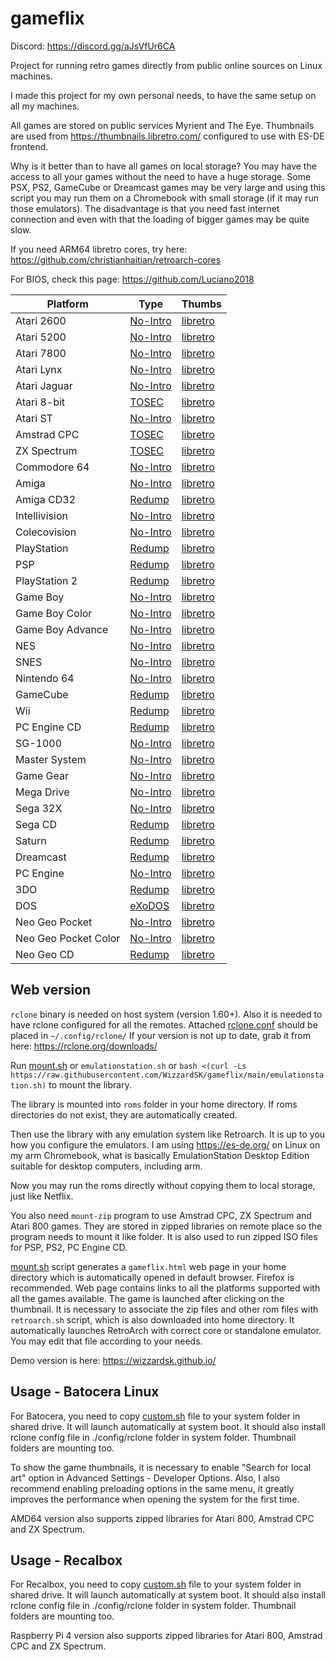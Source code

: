 # gameflix
Discord: https://discord.gg/aJsVfUr6CA

Project for running retro games directly from public online sources on Linux machines.

I made this project for my own personal needs, to have the same setup on all my machines.

All games are stored on public services Myrient and The Eye. Thumbnails are used from https://thumbnails.libretro.com/ configured to use with ES-DE frontend. 

Why is it better than to have all games on local storage? You may have the access to all your games without the need to have a huge storage. Some PSX, PS2, GameCube or Dreamcast games may be very large and using this script you may run them on a Chromebook with small storage (if it may run those emulators). The disadvantage is that you need fast internet connection and even with that the loading of bigger games may be quite slow.

If you need ARM64 libretro cores, try here: https://github.com/christianhaitian/retroarch-cores

For BIOS, check this page: https://github.com/Luciano2018

| Platform | Type | Thumbs |
| -------- | ---- | ------ |
| Atari 2600 | [No-Intro](https://myrient.erista.me/files/No-Intro/Atari%20-%202600) | [libretro](http://thumbnails.libretro.com/Atari%20-%202600) 
| Atari 5200 | [No-Intro](https://myrient.erista.me/files/No-Intro/Atari%20-%205200) | [libretro](http://thumbnails.libretro.com/Atari%20-%205200) 
| Atari 7800 | [No-Intro](https://myrient.erista.me/files/No-Intro/Atari%20-%207800) | [libretro](http://thumbnails.libretro.com/Atari%20-%207800) 
| Atari Lynx | [No-Intro](https://myrient.erista.me/files/No-Intro/Atari%20-%20Lynx) | [libretro](http://thumbnails.libretro.com/Atari%20-%20Lynx) 
| Atari Jaguar | [No-Intro](https://myrient.erista.me/files/No-Intro/Atari%20-%20Jaguar%20(J64)) | [libretro](http://thumbnails.libretro.com/Atari%20-%20Jaguar) 
| Atari 8-bit | [TOSEC](https://myrient.erista.me/files/TOSEC/Atari/8bit/Games/[XEX]) | [libretro](http://thumbnails.libretro.com/Atari%20-%208-bit)
| Atari ST | [No-Intro](https://myrient.erista.me/files/No-Intro/Atari%20-%20ST) | [libretro](http://thumbnails.libretro.com/Atari%20-%20ST) 
| Amstrad CPC | [TOSEC](https://myrient.erista.me/files/TOSEC/Amstrad/CPC/Games/[DSK]) | [libretro](http://thumbnails.libretro.com/Amstrad%20-%20CPC)
| ZX Spectrum | [TOSEC](https://myrient.erista.me/files/TOSEC/Sinclair/ZX%20Spectrum/Games/[DSK]) | [libretro](http://thumbnails.libretro.com/Sinclair%20-%20ZX%20Spectrum)
| Commodore 64 | [No-Intro](https://myrient.erista.me/files/No-Intro/Commodore%20-%20Commodore%2064) | [libretro](http://thumbnails.libretro.com/Commodore%20-%2064) 
| Amiga  | [No-Intro](https://myrient.erista.me/files/No-Intro/Commodore%20-%20Amiga) | [libretro](http://thumbnails.libretro.com/Commodore%20-%20Amiga) 
| Amiga CD32 | [Redump](https://myrient.erista.me/files/Redump/Commodore%20-%20Amiga%20CD32) | [libretro](https://thumbnails.libretro.com/Commodore%20-%20CD32) 
| Intellivision  | [No-Intro](https://myrient.erista.me/files/No-Intro/Mattel%20-%20Intellivision) | [libretro](http://thumbnails.libretro.com/Mattel%20-%20Intellivision) 
| Colecovision | [No-Intro](https://myrient.erista.me/files/No-Intro/Coleco%20-%20ColecoVision) | [libretro](http://thumbnails.libretro.com/Coleco%20-%20ColecoVision) 
| PlayStation  | [Redump](https://myrient.erista.me/files/Redump/Sony%20-%20PlayStation) | [libretro](http://thumbnails.libretro.com/Sony%20-%20PlayStation)
| PSP | [Redump](https://myrient.erista.me/files/Redump/Sony%20-%20PlayStation%20Portable) | [libretro](http://thumbnails.libretro.com/Sony%20-%20PlayStation%20Portable)
| PlayStation 2 | [Redump](https://myrient.erista.me/files/Redump/Sony%20-%20PlayStation%202) | [libretro](http://thumbnails.libretro.com/Sony%20-%20PlayStation%202)
| Game Boy | [No-Intro](https://myrient.erista.me/files/No-Intro/Nintendo%20-%20Game%20Boy) | [libretro](http://thumbnails.libretro.com/Nintendo%20-%20Game%20Boy)
| Game Boy Color | [No-Intro](https://myrient.erista.me/files/No-Intro/Nintendo%20-%20Game%20Boy%20Color) | [libretro](http://thumbnails.libretro.com/Nintendo%20-%20Game%20Boy%20Color)
| Game Boy Advance | [No-Intro](https://myrient.erista.me/files/No-Intro/Nintendo%20-%20Game%20Boy%20Advance) | [libretro](https://thumbnails.libretro.com/Nintendo%20-%20Game%20Boy%20Advance)
| NES | [No-Intro](https://myrient.erista.me/files/No-Intro/Nintendo%20-%20Nintendo%20Entertainment%20System%20(Headered)) | [libretro](http://thumbnails.libretro.com/Nintendo%20-%20Nintendo%20Entertainment%20System)
| SNES | [No-Intro](https://myrient.erista.me/files/No-Intro/Nintendo%20-%20Super%20Nintendo%20Entertainment%20System) | [libretro](http://thumbnails.libretro.com/Nintendo%20-%20Super%20Nintendo%20Entertainment%20System) 
| Nintendo 64 | [No-Intro](https://myrient.erista.me/files/No-Intro/Nintendo%20-%20Nintendo%2064%20(ByteSwapped)) | [libretro](http://thumbnails.libretro.com/Nintendo%20-%20Nintendo%2064)
| GameCube | [Redump](https://myrient.erista.me/files/Redump/Nintendo%20-%20GameCube%20-%20NKit%20RVZ%20[zstd-19-128k]) | [libretro](http://thumbnails.libretro.com/Nintendo%20-%20GameCube)
| Wii | [Redump](https://myrient.erista.me/files/Redump/Nintendo%20-%20Wii%20-%20NKit%20RVZ%20[zstd-19-128k]) | [libretro](http://thumbnails.libretro.com/Nintendo%20-%20Wii)
| PC Engine CD | [Redump](https://myrient.erista.me/files/Redump/NEC%20-%20PC%20Engine%20CD%20&%20TurboGrafx%20CD) | [libretro](http://thumbnails.libretro.com/NEC%20-%20PC%20Engine%20CD%20-%20TurboGrafx-CD)
| SG-1000 | [No-Intro](https://myrient.erista.me/files/No-Intro/Sega%20-%20SG-1000) | [libretro](http://thumbnails.libretro.com/Sega%20-%20SG-1000)
| Master System | [No-Intro](https://myrient.erista.me/files/No-Intro/Sega%20-%20Master%20System%20-%20Mark%20III) | [libretro](http://thumbnails.libretro.com/Sega%20-%20Master%20System%20-%20Mark%20III)
| Game Gear | [No-Intro](https://myrient.erista.me/files/No-Intro/Sega%20-%20Game%20Gear) | [libretro](http://thumbnails.libretro.com/Sega%20-%20Game%20Gear)
| Mega Drive | [No-Intro](https://myrient.erista.me/files/No-Intro/Sega%20-%20Mega%20Drive%20-%20Genesis) | [libretro](http://thumbnails.libretro.com/Sega%20-%20Mega%20Drive%20-%20Genesis)
| Sega 32X | [No-Intro](https://myrient.erista.me/files/No-Intro/Sega%20-%2032X) | [libretro](http://thumbnails.libretro.com/Sega%20-%2032X)
| Sega CD  | [Redump](https://myrient.erista.me/files/Redump/Sega%20-%20Mega%20CD%20&%20Sega%20CD) | [libretro](http://thumbnails.libretro.com/Sega%20-%20Mega-CD%20-%20Sega%20CD)
| Saturn | [Redump](https://myrient.erista.me/files/Redump/Sega%20-%20Saturn) | [libretro](http://thumbnails.libretro.com/Sega%20-%20Saturn)
| Dreamcast |  [Redump](https://myrient.erista.me/files/Redump/Sega%20-%20Dreamcast) | [libretro](http://thumbnails.libretro.com/Sega%20-%20Dreamcast)
| PC Engine | [No-Intro](https://myrient.erista.me/files/No-Intro/NEC%20-%20PC%20Engine%20-%20TurboGrafx-16) | [libretro](http://thumbnails.libretro.com/NEC%20-%20PC%20Engine%20-%20TurboGrafx%2016)
| 3DO | [Redump](https://myrient.erista.me/files/Redump/Panasonic%20-%203DO%20Interactive%20Multiplayer) | [libretro](http://thumbnails.libretro.com/The%203DO%20Company%20-%203D)
| DOS | [eXoDOS](https://the-eye.eu/public/Games/eXo/eXoDOS_v5/eXo/eXoDOS) | [libretro](http://thumbnails.libretro.com/DOS)
| Neo Geo Pocket | [No-Intro](https://myrient.erista.me/files/No-Intro/SNK%20-%20NeoGeo%20Pocket) | [libretro](https://thumbnails.libretro.com/SNK%20-%20Neo%20Geo%20Pocket)
| Neo Geo Pocket Color | [No-Intro](https://myrient.erista.me/files/No-Intro/SNK%20-%20NeoGeo%20Pocket%20Color) | [libretro](https://thumbnails.libretro.com/SNK%20-%20Neo%20Geo%20Pocket%20Color)
| Neo Geo CD | [Redump](https://myrient.erista.me/files/Redump/SNK%20-%20Neo%20Geo%20CD) | [libretro](https://thumbnails.libretro.com/SNK%20-%20Neo%20Geo%20CD)

## Web version
`rclone` binary is needed on host system (version 1.60+). Also it is needed to have rclone configured for all the remotes. Attached [rclone.conf](/.config/rclone/rclone.conf) should be placed in `~/.config/rclone/` If your version is not up to date, grab it from here: https://rclone.org/downloads/

Run [mount.sh](mount.sh) or `emulationstation.sh` or `bash <(curl -Ls https://raw.githubusercontent.com/WizzardSK/gameflix/main/emulationstation.sh)` to mount the library.

The library is mounted into `roms` folder in your home directory. If roms directories do not exist, they are automatically created.

Then use the library with any emulation system like Retroarch. It is up to you how you configure the emulators. I am using https://es-de.org/ on Linux on my arm Chromebook, what is basically EmulationStation Desktop Edition suitable for desktop computers, including arm.

Now you may run the roms directly without copying them to local storage, just like Netflix. 

You also need `mount-zip` program to use Amstrad CPC, ZX Spectrum and Atari 800 games. They are stored in zipped libraries on remote place so the program needs to mount it like folder. It is also used to run zipped ISO files for PSP, PS2, PC Engine CD.

[mount.sh](mount.sh) script generates a `gameflix.html` web page in your home directory which is automatically opened in default browser. Firefox is recommended. Web page contains links to all the platforms supported with all the games available. The game is launched after clicking on the thumbnail. It is necessary to associate the zip files and other rom files with `retroarch.sh` script, which is also downloaded into home directory. It automatically launches RetroArch with correct core or standalone emulator. You may edit that file according to your needs.

Demo version is here: https://wizzardsk.github.io/

## Usage - Batocera Linux
For Batocera, you need to copy [custom.sh](batocera/share/system/custom.sh) file to your system folder in shared drive. It will launch automatically at system boot. It should also install rclone config file in ./config/rclone folder in system folder. Thumbnail folders are mounting too.

To show the game thumbnails, it is necessary to enable "Search for local art" option in Advanced Settings - Developer Options. Also, I also recommend enabling preloading options in the same menu, it greatly improves the performance when opening the system for the first time.

AMD64 version also supports zipped libraries for Atari 800, Amstrad CPC and ZX Spectrum.

## Usage - Recalbox
For Recalbox, you need to copy [custom.sh](recalbox/share/system/custom.sh) file to your system folder in shared drive. It will launch automatically at system boot. It should also install rclone config file in ./config/rclone folder in system folder. Thumbnail folders are mounting too.

Raspberry Pi 4 version also supports zipped libraries for Atari 800, Amstrad CPC and ZX Spectrum.

